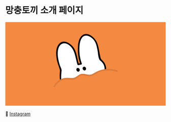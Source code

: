 # 망충토끼 소개 페이지

![망토 배너](https://github.com/mang-to/mang-to.github.io/blob/master/assets/images/open-graph.png)

📸 [Instagram](https://www.instagram.com/mangchungtokki/)
